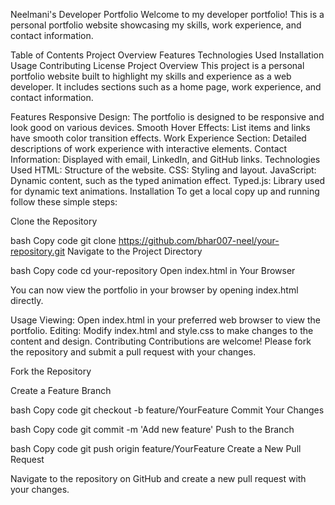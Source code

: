 Neelmani's Developer Portfolio
Welcome to my developer portfolio! This is a personal portfolio website showcasing my skills, work experience, and contact information.

Table of Contents
Project Overview
Features
Technologies Used
Installation
Usage
Contributing
License
Project Overview
This project is a personal portfolio website built to highlight my skills and experience as a web developer. It includes sections such as a home page, work experience, and contact information.

Features
Responsive Design: The portfolio is designed to be responsive and look good on various devices.
Smooth Hover Effects: List items and links have smooth color transition effects.
Work Experience Section: Detailed descriptions of work experience with interactive elements.
Contact Information: Displayed with email, LinkedIn, and GitHub links.
Technologies Used
HTML: Structure of the website.
CSS: Styling and layout.
JavaScript: Dynamic content, such as the typed animation effect.
Typed.js: Library used for dynamic text animations.
Installation
To get a local copy up and running follow these simple steps:

Clone the Repository

bash
Copy code
git clone https://github.com/bhar007-neel/your-repository.git
Navigate to the Project Directory

bash
Copy code
cd your-repository
Open index.html in Your Browser

You can now view the portfolio in your browser by opening index.html directly.

Usage
Viewing: Open index.html in your preferred web browser to view the portfolio.
Editing: Modify index.html and style.css to make changes to the content and design.
Contributing
Contributions are welcome! Please fork the repository and submit a pull request with your changes.

Fork the Repository

Create a Feature Branch

bash
Copy code
git checkout -b feature/YourFeature
Commit Your Changes

bash
Copy code
git commit -m 'Add new feature'
Push to the Branch

bash
Copy code
git push origin feature/YourFeature
Create a New Pull Request

Navigate to the repository on GitHub and create a new pull request with your changes.
